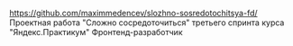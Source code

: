 https://github.com/maximmedencev/slozhno-sosredotochitsya-fd/ Проектная работа "Сложно сосредоточиться" третьего спринта курса "Яндекс.Практикум" Фронтенд-разработчик